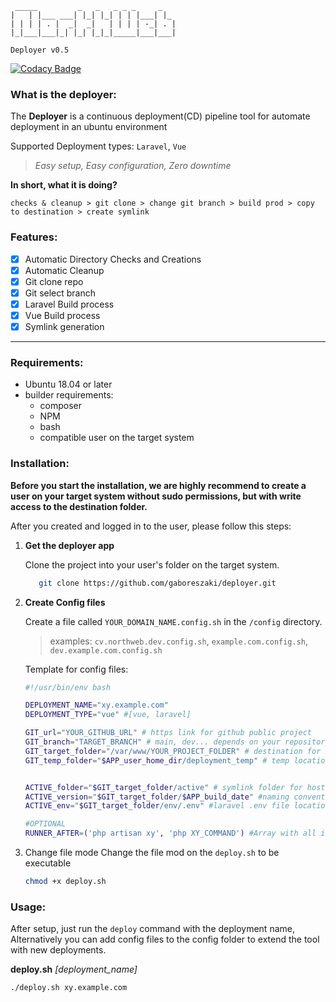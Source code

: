 ```text
 _____         _   _   _ _ _     _   
|   | |___ ___| |_| |_| | | |___| |_
| | | | . |  _|  _|   | | | | -_| . |
|_|___|___|_| |_| |_|_|_____|___|___|

Deployer v0.5
```                                  
[![Codacy Badge](https://app.codacy.com/project/badge/Grade/53ae4c1170184b909ea9f89475164ede)](https://app.codacy.com/gh/gaboreszaki/deployer/dashboard?utm_source=gh&utm_medium=referral&utm_content=&utm_campaign=Badge_grade)
### What is the deployer:

The __Deployer__ is a continuous deployment(CD) pipeline tool for automate deployment in an ubuntu environment

Supported Deployment types: `Laravel`, `Vue`

> _Easy setup, Easy configuration, Zero downtime_

__In short, what it is doing?__

`checks & cleanup > git clone > change git branch > build prod > copy to destination > create symlink`


### Features:

- [x] Automatic Directory Checks and Creations
- [x] Automatic Cleanup
- [x] Git clone repo
- [x] Git select branch
- [x] Laravel Build process
- [x] Vue Build process
- [x] Symlink generation
___
### Requirements:
- Ubuntu 18.04 or later
- builder requirements: 
  - composer
  - NPM
  - bash
  - compatible user on the target system

### Installation:

__Before you start the installation, we are highly recommend to create a user on your target system without sudo permissions, but with write access to the destination folder.__

After you created and logged in to the user, please follow this steps: 

1. __Get the deployer app__

   Clone the project into your user's folder on the target system. 
    ```bash
       git clone https://github.com/gaboreszaki/deployer.git
    ```
2. __Create Config files__

    Create a file called `YOUR_DOMAIN_NAME.config.sh` in the `/config` directory.
    >examples: `cv.northweb.dev.config.sh`, `example.com.config.sh`, `dev.example.com.config.sh`
 
    Template for config files: 
    ```bash
    #!/usr/bin/env bash

    DEPLOYMENT_NAME="xy.example.com" 
    DEPLOYMENT_TYPE="vue" #[vue, laravel]

    GIT_url="YOUR_GITHUB_URL" # https link for github public project
    GIT_branch="TARGET_BRANCH" # main, dev... depends on your repository
    GIT_target_folder="/var/www/YOUR_PROJECT_FOLDER" # destination for the built files (RW required)
    GIT_temp_folder="$APP_user_home_dir/deployment_temp" # temp location for create build (RW required)


    ACTIVE_folder="$GIT_target_folder/active" # symlink folder for host like Apache or Nginx 
    ACTIVE_version="$GIT_target_folder/$APP_build_date" #naming convention for the folders
    ACTIVE_env="$GIT_target_folder/env/.env" #laravel .env file location, for symlink
    
   #OPTIONAL
   RUNNER_AFTER=('php artisan xy', 'php XY_COMMAND') #Array with all items runnable after build 
   
   ```

3. Change file mode
   Change the file mod on the `deploy.sh` to be executable
   ```bash
   chmod +x deploy.sh
   ```

### Usage:
After setup, just run the `deploy` command with the deployment name,
Alternatively you can add config files to the config folder to extend the tool with new deployments.


__deploy.sh__ _[deployment_name]_ 
```bash
./deploy.sh xy.example.com
```